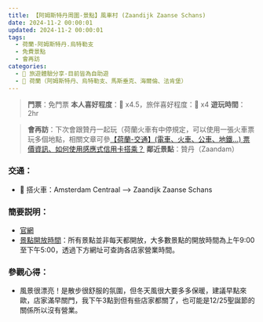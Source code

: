 ```yaml
---
title: 【阿姆斯特丹周圍-景點】風車村 (Zaandijk Zaanse Schans)
date: 2024-11-2 00:00:01
updated: 2024-11-2 00:00:01
tags:
  - 荷蘭-阿姆斯特丹.烏特勒支
  - 免費景點    
  - 會再訪    
categories: 
  - 🌴 旅遊體驗分享-目前皆為自助遊
  - 🥥 荷蘭（阿姆斯特丹、烏特勒支、馬斯垂克、海爾倫、法肯堡）
---
```

>**門票**：免門票
>**本人喜好程度**：🌝 x4.5，旅伴喜好程度：🌝 x4
>**遊玩時間**：2hr
<!-- more -->
>**會再訪**：下次會跟贊丹一起玩（荷蘭火車有中停規定，可以使用一張火車票玩多個地點，相關文章可參[【荷蘭-交通】(電車、火車、公車、地鐵...) 票價資訊、如何使用感應式信用卡搭乘？](https://taoudjiji.github.io/blog/nethland/N-trans%20and%20food/N-trans%20tickets/?highlight=%E7%A5%A8%E5%83%B9)
>**鄰近景點**：贊丹（Zaandam）

### 交通：
+ 🚄 搭火車：Amsterdam Centraal --> Zaandijk Zaanse Schans

### 簡要説明：
+ [官網](https://www.dezaanseschans.nl/)
+ [景點開放時間](https://www.dezaanseschans.nl/plan-uw-bezoek/openingstijden/)：所有景點並非每天都開放，大多數景點的開放時間為上午9:00 至下午5:00，透過下方網址可查詢各店家營業時間。
 
### 參觀心得： 
+ 風景很漂亮！是散步很舒服的氛圍，但冬天風很大要多多保暖，建議早點來歐，店家滿早關門，我下午3點到但有些店家都關了，也可能是12/25聖誕節的關係所以沒有營業。
